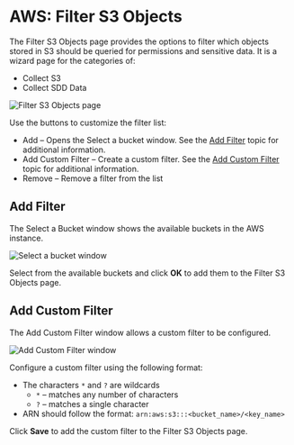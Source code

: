 # AWS: Filter S3 Objects

The Filter S3 Objects page provides the options to filter which objects stored in S3 should be
queried for permissions and sensitive data. It is a wizard page for the categories of:

- Collect S3
- Collect SDD Data

![Filter S3 Objects page](/img/product_docs/accessanalyzer/admin/datacollector/aws/filters3objects.webp)

Use the buttons to customize the filter list:

- Add – Opens the Select a bucket window. See the [Add Filter](#add-filter) topic for additional
  information.
- Add Custom Filter – Create a custom filter. See the [Add Custom Filter](#add-custom-filter) topic
  for additional information.
- Remove – Remove a filter from the list

## Add Filter

The Select a Bucket window shows the available buckets in the AWS instance.

![Select a bucket window](/img/product_docs/accessanalyzer/admin/datacollector/aws/selectabucket.webp)

Select from the available buckets and click **OK** to add them to the Filter S3 Objects page.

## Add Custom Filter

The Add Custom Filter window allows a custom filter to be configured.

![Add Custom Filter window](/img/product_docs/accessanalyzer/admin/datacollector/customfilter.webp)

Configure a custom filter using the following format:

- The characters `*` and `?` are wildcards
    - `*` – matches any number of characters
    - `?` – matches a single character
- ARN should follow the format: `arn:aws:s3:::<bucket_name>/<key_name>`

Click **Save** to add the custom filter to the Filter S3 Objects page.
